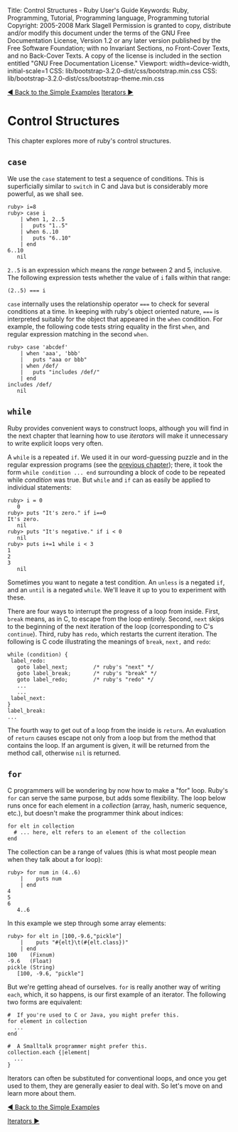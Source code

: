 Title: Control Structures - Ruby User's Guide
Keywords: Ruby, Programming, Tutorial, Programming language, Programming tutorial
Copyright: 2005-2008 Mark Slagell
           Permission is granted to copy, distribute and/or modify this document under the terms of the GNU Free Documentation License, Version 1.2 or any later version published by the Free Software Foundation; with no Invariant Sections, no Front-Cover Texts, and no Back-Cover Texts.
           A copy of the license is included in the section entitled "GNU Free Documentation License."
Viewport: width=device-width, initial-scale=1
CSS: lib/bootstrap-3.2.0-dist/css/bootstrap.min.css
CSS: lib/bootstrap-3.2.0-dist/css/bootstrap-theme.min.css

<div class="container">
<!-- Previous page -->
<a href="backtoexamples.html" class="btn btn-default">&#9668; Back to the Simple Examples</a>
<!-- Next page -->
<a href="iterators.html" class="btn btn-default">Iterators &#9658;</a>

Control Structures
==================

This chapter explores more of ruby's control structures.

`case`
------

We use the `case` statement to test a sequence of
conditions.  This is superficially similar to `switch`
in C and Java but is considerably more powerful, as we shall see.

    ruby> i=8
    ruby> case i
        | when 1, 2..5
        |   puts "1..5"
        | when 6..10
        |   puts "6..10"
        | end
    6..10
       nil

`2..5` is an expression which means the *range*
between 2 and 5, inclusive.  The following expression tests
whether the value of `i` falls within that range:

    (2..5) === i

`case` internally uses the relationship operator `===` to
check for several conditions at a time.  In keeping with ruby's
object oriented nature, `===` is interpreted suitably for the
object that appeared in the `when` condition.  For example,
the following code tests string equality in the first `when`, and
regular expression matching in the second `when`.

    ruby> case 'abcdef'
        | when 'aaa', 'bbb'
        |   puts "aaa or bbb"
        | when /def/
        |   puts "includes /def/"
        | end
    includes /def/
       nil

`while`
-------

Ruby provides convenient ways to construct loops, although you will
find in the next chapter that learning how to use *iterators*
will make it unnecessary to write explicit loops very often.

A `while` is a repeated `if`.  We used it in our
word-guessing puzzle and in the regular expression programs (see the
[previous chapter](regexp.html)); there, it took the form
`while condition ... end` surrounding a block of code to
be repeated while *condition* was true.  But `while`
and `if` can as easily be applied to individual statements:

    ruby> i = 0
       0
    ruby> puts "It's zero." if i==0
    It's zero.
       nil
    ruby> puts "It's negative." if i < 0
       nil
    ruby> puts i+=1 while i < 3
    1
    2
    3
       nil

Sometimes you want to negate a test condition.  An
`unless` is a negated `if`, and an `until` is a negated
`while`.  We'll leave it up to you to experiment with these.

There are four ways to interrupt the progress of a loop from
inside.  First, `break` means, as in C, to escape from the
loop entirely.  Second, `next` skips to the beginning of
the next iteration of the loop (corresponding to C's
`continue`).  Third, ruby has `redo`, which
restarts the current iteration.  The following is C code
illustrating the meanings of `break`, `next,` and
`redo`:

    while (condition) {
     label_redo:
       goto label_next;        /* ruby's "next" */
       goto label_break;       /* ruby's "break" */
       goto label_redo;        /* ruby's "redo" */
       ...
       ...
     label_next:
    }
    label_break:
    ...

The fourth way to get out of a loop from the inside is
`return`.  An evaluation of `return` causes
escape not only from a loop but from the method that contains the
loop.  If an argument is given, it will be returned from the
method call, otherwise `nil` is returned.

`for`
------

C programmers will be wondering by now how to make a "for" loop.
Ruby's `for` can serve the same purpose, but adds some
flexibility.  The loop below runs once for each element in a
*collection* (array, hash, numeric sequence, etc.), but doesn't
make the programmer think about indices:

    for elt in collection
      # ... here, elt refers to an element of the collection
    end

The collection can be a range of values (this is what most people
mean when they talk about a for loop):

    ruby> for num in (4..6)
        |    puts num
        | end
    4
    5
    6
       4..6

In this example we step through some array elements:

    ruby> for elt in [100,-9.6,"pickle"]
        |    puts "#{elt}\t(#{elt.class})"
        | end
    100    (Fixnum)
    -9.6   (Float)
    pickle (String)
       [100, -9.6, "pickle"]

But we're getting ahead of ourselves.  `for` is really
another way of writing `each`, which, it so happens, is our first
example of an iterator.  The following two forms are
equivalent:

    #  If you're used to C or Java, you might prefer this.
    for element in collection
      ...
    end

    #  A Smalltalk programmer might prefer this.
    collection.each {|element|
      ...
    }

Iterators can often be substituted for conventional loops, and once
you get used to them, they are generally easier to deal with.  So
let's move on and learn more about them.

<!-- Previous page -->
<a href="backtoexamples.html" class="btn btn-default">&#9668; Back to the Simple Examples</a>
<!-- Next page -->
<a href="iterators.html" class="btn btn-default">Iterators &#9658;</a>
</div>
<script src="lib/jquery-1.11.1.min.js"></script>
<script src="lib/bootstrap-3.2.0-dist/js/bootstrap.min.js"></script>
